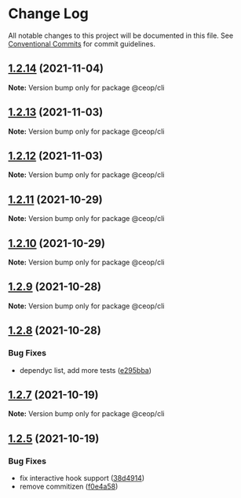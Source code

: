 # Change Log

All notable changes to this project will be documented in this file.
See [Conventional Commits](https://conventionalcommits.org) for commit guidelines.

## [1.2.14](https://github.com/ceopaludetto/ceop/compare/@ceop/cli@1.2.13...@ceop/cli@1.2.14) (2021-11-04)

**Note:** Version bump only for package @ceop/cli





## [1.2.13](https://github.com/ceopaludetto/ceop/compare/@ceop/cli@1.2.12...@ceop/cli@1.2.13) (2021-11-03)

**Note:** Version bump only for package @ceop/cli





## [1.2.12](https://github.com/ceopaludetto/ceop/compare/@ceop/cli@1.2.11...@ceop/cli@1.2.12) (2021-11-03)

**Note:** Version bump only for package @ceop/cli





## [1.2.11](https://github.com/ceopaludetto/ceop/compare/@ceop/cli@1.2.10...@ceop/cli@1.2.11) (2021-10-29)

**Note:** Version bump only for package @ceop/cli





## [1.2.10](https://github.com/ceopaludetto/ceop/compare/@ceop/cli@1.2.9...@ceop/cli@1.2.10) (2021-10-29)

**Note:** Version bump only for package @ceop/cli





## [1.2.9](https://github.com/ceopaludetto/ceop/compare/@ceop/cli@1.2.8...@ceop/cli@1.2.9) (2021-10-28)

**Note:** Version bump only for package @ceop/cli





## [1.2.8](https://github.com/ceopaludetto/ceop/compare/@ceop/cli@1.2.7...@ceop/cli@1.2.8) (2021-10-28)


### Bug Fixes

* dependyc list, add more tests ([e295bba](https://github.com/ceopaludetto/ceop/commit/e295bba525232f8dbe59da55865c44c84852214c))





## [1.2.7](https://github.com/ceopaludetto/ceop/compare/@ceop/cli@1.2.6...@ceop/cli@1.2.7) (2021-10-19)

**Note:** Version bump only for package @ceop/cli





## [1.2.5](https://github.com/ceopaludetto/ceop/compare/@ceop/cli@1.2.1...@ceop/cli@1.2.5) (2021-10-19)


### Bug Fixes

* fix interactive hook support ([38d4914](https://github.com/ceopaludetto/ceop/commit/38d49147bb1ce63f817a838ed86b11a0440f0f01))
* remove commitizen ([f0e4a58](https://github.com/ceopaludetto/ceop/commit/f0e4a58a8d41fab9fdccab54974c6d9f6eab3f73))
